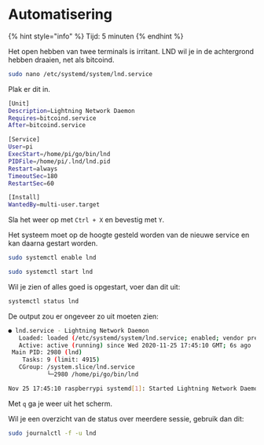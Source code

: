 # Automatisering

{% hint style="info" %}
Tijd: 5 minuten
{% endhint %}

Het open hebben van twee terminals is irritant. LND wil je in de achtergrond hebben draaien, net als bitcoind.

```bash
sudo nano /etc/systemd/system/lnd.service
```

Plak er dit in.

```bash
[Unit]
Description=Lightning Network Daemon
Requires=bitcoind.service
After=bitcoind.service

[Service]
User=pi
ExecStart=/home/pi/go/bin/lnd
PIDFile=/home/pi/.lnd/lnd.pid
Restart=always
TimeoutSec=180
RestartSec=60

[Install]
WantedBy=multi-user.target
```

Sla het weer op met `Ctrl + X` en bevestig met `Y`.

Het systeem moet op de hoogte gesteld worden van de nieuwe service en kan daarna gestart worden.

```bash
sudo systemctl enable lnd
```

```bash
sudo systemctl start lnd
```

Wil je zien of alles goed is opgestart, voer dan dit uit:

```bash
systemctl status lnd
```

De output zou er ongeveer zo uit moeten zien:

```bash
● lnd.service - Lightning Network Daemon
   Loaded: loaded (/etc/systemd/system/lnd.service; enabled; vendor preset: enabled)
   Active: active (running) since Wed 2020-11-25 17:45:10 GMT; 6s ago
 Main PID: 2980 (lnd)
    Tasks: 9 (limit: 4915)
   CGroup: /system.slice/lnd.service
           └─2980 /home/pi/go/bin/lnd

Nov 25 17:45:10 raspberrypi systemd[1]: Started Lightning Network Daemon.
```

Met `q` ga je weer uit het scherm.

Wil je een overzicht van de status over meerdere sessie, gebruik dan dit:

```bash
sudo journalctl -f -u lnd
```
